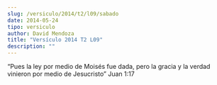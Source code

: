 ```yaml
---
slug: /versiculo/2014/t2/l09/sabado
date: 2014-05-24
tipo: versiculo
author: David Mendoza
title: "Versículo 2014 T2 L09"
description: ""
---
```


“Pues la ley por medio de Moisés fue dada, pero la gracia y la verdad vinieron por medio de Jesucristo” Juan 1:17
